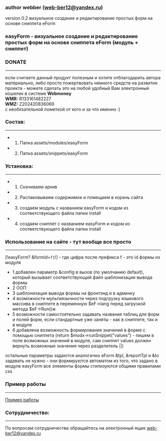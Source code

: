 ### author webber (web-ber12@yandex.ru)
version 0.2
визуальное создание и редактирование простых форм на основе сниппета eForm

### easyForm - визуальное создание и редактирование простых форм на основе сниппета eForm (модуль + сниппет)

### DONATE
---------
если считаете данный продукт полезным и хотите отблагодарить автора материально,
либо просто пожертвовать немного средств на развитие проекта - 
можете сделать это на любой удобный Вам электронный кошелек в системе <strong>Webmoney</strong><br>
<strong>WMR:</strong> R133161482227<br>
<strong>WMZ:</strong> Z202420836069<br>
с необязательной пометкой от кого и за что именно :)


### Состав:
---------
* 1. Папка assets/modules/easyForm
* 2. Папка assets/snippets/easyForm

### Установка:
---------
* 1. Скачиваем архив
* 2. Распаковываем содержимое и помещаем в корень сайта
* 3. создаем модуль с названием easyForm и кодом из соответствующего файла папки install
* 4. создаем сниппет с названием easyForm и кодом из соответствующего файла папки install


### Использование на сайте - тут вообще все просто
---------
[!easyForm? &formid=`f1`!] - где цифра после префикса f - это id формы из модуля

* 1 добавлен параметр &config в вызов (по умолчанию default), который вызывает соответствующий файл шаблонизации вывода формы
* 2 ООП
* 3 шаблонизация вывода формы на фронтэнд и в админку
* 4 возможности мультиязычности через подгрузку языкового массива в сниппете в переменную $eF->lang перед загрузкой метода $eF->Run()ж
* 5 возможности самостоятельно задавать названия таблиц для форм и полей форм, если стандартные уже заняты - как в сниппете, так и в модуле
* 6 добавлена возможность формирования значений в форме с помощью сниппета (return $modx->runSnippet("values") - пишем в поле возможных значений в модуле, сам сниппет values должен вернуть возможные значения через разделитель ||)
 
 
остальные параметры задаются аналогично eForm
&tpl, &reportTpl и &to задавать не нужно - они формируются автоматом из того, что задано в модуле easyForm
все элементы формы стилизуются общими правилами css

### Пример работы
---------
<a href="http://evobabel.sitex.by/ru/about/">Пример работы</a>


### Сотрудничество:
---------
По вопросам сотрудничества обращайтесь на электронный ящик web-ber12@yandex.ru












